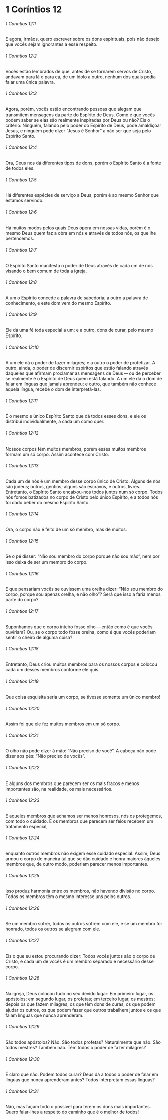 # 1 Coríntios 12

###### 1 Coríntios 12:1

E agora, irmãos, quero escrever sobre os dons espirituais, pois não desejo que vocês sejam ignorantes a esse respeito.

###### 1 Coríntios 12:2

Vocês estão lembrados de que, antes de se tornarem servos de Cristo, andavam para lá e para cá, de um ídolo a outro, nenhum dos quais podia falar uma única palavra.

###### 1 Coríntios 12:3

Agora, porém, vocês estão encontrando pessoas que alegam que transmitem mensagens da parte do Espírito de Deus. Como é que vocês podem saber se elas são realmente inspiradas por Deus ou não? Eis o critério: Ninguém, falando pelo poder do Espírito de Deus, pode amaldiçoar Jesus, e ninguém pode dizer “Jesus é Senhor” a não ser que seja pelo Espírito Santo.

###### 1 Coríntios 12:4

Ora, Deus nos dá diferentes tipos de dons, porém o Espírito Santo é a fonte de todos eles.

###### 1 Coríntios 12:5

Há diferentes espécies de serviço a Deus, porém é ao mesmo Senhor que estamos servindo.

###### 1 Coríntios 12:6

Há muitos modos pelos quais Deus opera em nossas vidas, porém é o mesmo Deus quem faz a obra em nós e através de todos nós, os que lhe pertencemos.

###### 1 Coríntios 12:7

O Espírito Santo manifesta o poder de Deus através de cada um de nós visando o bem comum de toda a igreja.

###### 1 Coríntios 12:8

A um o Espírito concede a palavra de sabedoria; a outro a palavra de conhecimento, e este dom vem do mesmo Espírito.

###### 1 Coríntios 12:9

Ele dá uma fé toda especial a um; e a outro, dons de curar, pelo mesmo Espírito.

###### 1 Coríntios 12:10

A um ele dá o poder de fazer milagres; e a outro o poder de profetizar. A outro, ainda, o poder de discernir espíritos que estão falando através daqueles que afirmam proclamar as mensagens de Deus — ou de perceber se realmente é o Espírito de Deus quem está falando. A um ele dá o dom de falar em línguas que jamais aprendeu; e outro, que também não conhece aquela língua, recebe o dom de interpretá-las.

###### 1 Coríntios 12:11

É o mesmo e único Espírito Santo que dá todos esses dons, e ele os distribui individualmente, a cada um como quer.

###### 1 Coríntios 12:12

Nossos corpos têm muitos membros, porém esses muitos membros formam um só corpo. Assim acontece com Cristo.

###### 1 Coríntios 12:13

Cada um de nós é um membro desse corpo único de Cristo. Alguns de nós são judeus; outros, gentios; alguns são escravos, e outros, livres. Entretanto, o Espírito Santo encaixou-nos todos juntos num só corpo. Todos nós fomos batizados no corpo de Cristo pelo único Espírito, e a todos nós foi dado beber do mesmo Espírito Santo.

###### 1 Coríntios 12:14

Ora, o corpo não é feito de um só membro, mas de muitos.

###### 1 Coríntios 12:15

Se o pé disser: “Não sou membro do corpo porque não sou mão”, nem por isso deixa de ser um membro do corpo.

###### 1 Coríntios 12:16

E que pensariam vocês se ouvissem uma orelha dizer: “Não sou membro do corpo, porque sou apenas orelha, e não olho”? Será que isso a faria menos parte do corpo?

###### 1 Coríntios 12:17

Suponhamos que o corpo inteiro fosse olho — então como é que vocês ouviriam? Ou, se o corpo todo fosse orelha, como é que vocês poderiam sentir o cheiro de alguma coisa?

###### 1 Coríntios 12:18

Entretanto, Deus criou muitos membros para os nossos corpos e colocou cada um desses membros conforme ele quis.

###### 1 Coríntios 12:19

Que coisa esquisita seria um corpo, se tivesse somente um único membro!

###### 1 Coríntios 12:20

Assim foi que ele fez muitos membros em um só corpo.

###### 1 Coríntios 12:21

O olho não pode dizer à mão: “Não preciso de você”. A cabeça não pode dizer aos pés: “Não preciso de vocês”.

###### 1 Coríntios 12:22

E alguns dos membros que parecem ser os mais fracos e menos importantes são, na realidade, os mais necessários.

###### 1 Coríntios 12:23

E aqueles membros que achamos ser menos honrosos, nós os protegemos, com todo o cuidado. E os membros que parecem ser feios recebem um tratamento especial,

###### 1 Coríntios 12:24

enquanto outros membros não exigem esse cuidado especial. Assim, Deus armou o corpo de maneira tal que se dão cuidado e honra maiores àqueles membros que, de outro modo, poderiam parecer menos importantes.

###### 1 Coríntios 12:25

Isso produz harmonia entre os membros, não havendo divisão no corpo. Todos os membros têm o mesmo interesse uns pelos outros.

###### 1 Coríntios 12:26

Se um membro sofrer, todos os outros sofrem com ele, e se um membro for honrado, todos os outros se alegram com ele.

###### 1 Coríntios 12:27

Eis o que eu estou procurando dizer: Todos vocês juntos são o corpo de Cristo, e cada um de vocês é um membro separado e necessário desse corpo.

###### 1 Coríntios 12:28

Na igreja, Deus colocou tudo no seu devido lugar: Em primeiro lugar, os apóstolos; em segundo lugar, os profetas; em terceiro lugar, os mestres; depois os que fazem milagres, os que têm dons de curas, os que podem ajudar os outros, os que podem fazer que outros trabalhem juntos e os que falam línguas que nunca aprenderam.

###### 1 Coríntios 12:29

São todos apóstolos? Não. São todos profetas? Naturalmente que não. São todos mestres? Também não. Têm todos o poder de fazer milagres?

###### 1 Coríntios 12:30

É claro que não. Podem todos curar? Deus dá a todos o poder de falar em línguas que nunca aprenderam antes? Todos interpretam essas línguas?

###### 1 Coríntios 12:31

Não, mas façam todo o possível para terem os dons mais importantes. Quero falar-lhes a respeito do caminho que é o melhor de todos!

